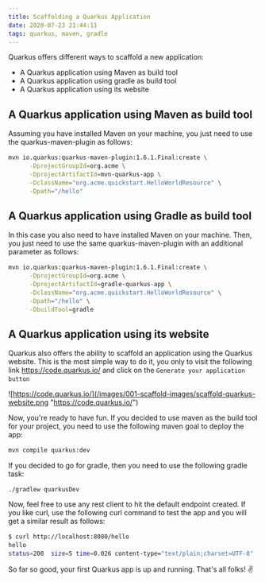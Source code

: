 ```yaml
---
title: Scaffolding a Quarkus Application
date: 2020-07-23 21:44:11
tags: quarkus, maven, gradle
---
```

Quarkus offers different ways to scaffold a new application:

- A Quarkus application using Maven as build tool
- A Quarkus application using gradle as build tool
- A Quarkus application using its website

## A Quarkus application using Maven as build tool
Assuming you have installed Maven on your machine, you just need to use the quarkus-maven-plugin as follows:

```sh
mvn io.quarkus:quarkus-maven-plugin:1.6.1.Final:create \
      -DprojectGroupId=org.acme \
      -DprojectArtifactId=mvn-quarkus-app \
      -DclassName="org.acme.quickstart.HelloWorldResource" \
      -Dpath="/hello"
```

## A Quarkus application using Gradle as build tool
In this case you also need to have installed Maven on your machine. Then, you just need to use the same quarkus-maven-plugin with an additional parameter as follows:

```sh
mvn io.quarkus:quarkus-maven-plugin:1.6.1.Final:create \
      -DprojectGroupId=org.acme \
      -DprojectArtifactId=gradle-quarkus-app \
      -DclassName="org.acme.quickstart.HelloWorldResource" \
      -Dpath="/hello" \
      -DbuildTool=gradle
```

## A Quarkus application using its website
Quarkus also offers the ability to scaffold an application using the Quarkus website. This is the most simple way to do it, you only to visit the following link https://code.quarkus.io/ and click on the `Generate your application button`

![https://code.quarkus.io/](/images/001-scaffold-images/scaffold-quarkus-website.png  "https://code.quarkus.io/")

Now, you're ready to have fun. If you decided to use maven as the build tool for your project, you need to use the following maven goal to deploy the app:

```sh
mvn compile quarkus:dev
```

If you decided to go for gradle, then you need to use the following gradle task:

```
./gradlew quarkusDev
```

Now, feel free to use any rest client to hit the default endpoint created. If you like curl, use the following curl command to test the app and you will get a similar result as follows:

```sh
$ curl http://localhost:8080/hello
hello
status=200  size=5 time=0.026 content-type="text/plain;charset=UTF-8"
```

So far so good, your first Quarkus app is up and running. That's all folks! :v: